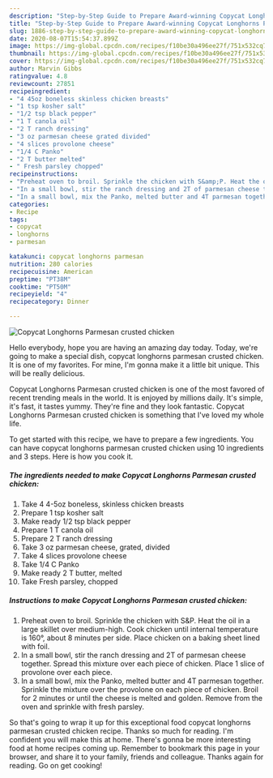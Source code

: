 ```yaml
---
description: "Step-by-Step Guide to Prepare Award-winning Copycat Longhorns Parmesan crusted chicken"
title: "Step-by-Step Guide to Prepare Award-winning Copycat Longhorns Parmesan crusted chicken"
slug: 1886-step-by-step-guide-to-prepare-award-winning-copycat-longhorns-parmesan-crusted-chicken
date: 2020-08-07T15:54:37.899Z
image: https://img-global.cpcdn.com/recipes/f10be30a496ee27f/751x532cq70/copycat-longhorns-parmesan-crusted-chicken-recipe-main-photo.jpg
thumbnail: https://img-global.cpcdn.com/recipes/f10be30a496ee27f/751x532cq70/copycat-longhorns-parmesan-crusted-chicken-recipe-main-photo.jpg
cover: https://img-global.cpcdn.com/recipes/f10be30a496ee27f/751x532cq70/copycat-longhorns-parmesan-crusted-chicken-recipe-main-photo.jpg
author: Marvin Gibbs
ratingvalue: 4.8
reviewcount: 27851
recipeingredient:
- "4 45oz boneless skinless chicken breasts"
- "1 tsp kosher salt"
- "1/2 tsp black pepper"
- "1 T canola oil"
- "2 T ranch dressing"
- "3 oz parmesan cheese grated divided"
- "4 slices provolone cheese"
- "1/4 C Panko"
- "2 T butter melted"
- " Fresh parsley chopped"
recipeinstructions:
- "Preheat oven to broil. Sprinkle the chicken with S&amp;P. Heat the oil in a large skillet over medium-high. Cook chicken until internal temperature is 160°, about 8 minutes per side. Place chicken on a baking sheet lined with foil."
- "In a small bowl, stir the ranch dressing and 2T of parmesan cheese together. Spread this mixture over each piece of chicken. Place 1 slice of provolone over each piece."
- "In a small bowl, mix the Panko, melted butter and 4T parmesan together. Sprinkle the mixture over the provolone on each piece of chicken. Broil for 2 minutes or until the cheese is melted and golden. Remove from the oven and sprinkle with fresh parsley."
categories:
- Recipe
tags:
- copycat
- longhorns
- parmesan

katakunci: copycat longhorns parmesan 
nutrition: 280 calories
recipecuisine: American
preptime: "PT38M"
cooktime: "PT50M"
recipeyield: "4"
recipecategory: Dinner

---
```



![Copycat Longhorns Parmesan crusted chicken](https://img-global.cpcdn.com/recipes/f10be30a496ee27f/751x532cq70/copycat-longhorns-parmesan-crusted-chicken-recipe-main-photo.jpg)

Hello everybody, hope you are having an amazing day today. Today, we're going to make a special dish, copycat longhorns parmesan crusted chicken. It is one of my favorites. For mine, I'm gonna make it a little bit unique. This will be really delicious.

Copycat Longhorns Parmesan crusted chicken is one of the most favored of recent trending meals in the world. It is enjoyed by millions daily. It's simple, it's fast, it tastes yummy. They're fine and they look fantastic. Copycat Longhorns Parmesan crusted chicken is something that I've loved my whole life.




To get started with this recipe, we have to prepare a few ingredients. You can have copycat longhorns parmesan crusted chicken using 10 ingredients and 3 steps. Here is how you cook it.

<!--inarticleads1-->

##### The ingredients needed to make Copycat Longhorns Parmesan crusted chicken:

1. Take 4 4-5oz boneless, skinless chicken breasts
1. Prepare 1 tsp kosher salt
1. Make ready 1/2 tsp black pepper
1. Prepare 1 T canola oil
1. Prepare 2 T ranch dressing
1. Take 3 oz parmesan cheese, grated, divided
1. Take 4 slices provolone cheese
1. Take 1/4 C Panko
1. Make ready 2 T butter, melted
1. Take  Fresh parsley, chopped




<!--inarticleads2-->

##### Instructions to make Copycat Longhorns Parmesan crusted chicken:

1. Preheat oven to broil. Sprinkle the chicken with S&amp;P. Heat the oil in a large skillet over medium-high. Cook chicken until internal temperature is 160°, about 8 minutes per side. Place chicken on a baking sheet lined with foil.
1. In a small bowl, stir the ranch dressing and 2T of parmesan cheese together. Spread this mixture over each piece of chicken. Place 1 slice of provolone over each piece.
1. In a small bowl, mix the Panko, melted butter and 4T parmesan together. Sprinkle the mixture over the provolone on each piece of chicken. Broil for 2 minutes or until the cheese is melted and golden. Remove from the oven and sprinkle with fresh parsley.




So that's going to wrap it up for this exceptional food copycat longhorns parmesan crusted chicken recipe. Thanks so much for reading. I'm confident you will make this at home. There's gonna be more interesting food at home recipes coming up. Remember to bookmark this page in your browser, and share it to your family, friends and colleague. Thanks again for reading. Go on get cooking!
